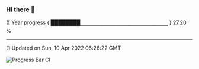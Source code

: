 ### Hi there 👋

⏳ Year progress { ████████▁▁▁▁▁▁▁▁▁▁▁▁▁▁▁▁▁▁▁▁▁▁ } 27.20 %

---

⏰ Updated on Sun, 10 Apr 2022 06:26:22 GMT

![Progress Bar CI](https://github.com/ZhaoGui/ZhaoGui/workflows/Progress%20Bar%20CI/badge.svg)
